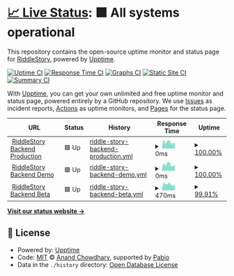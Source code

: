 # [📈 Live Status](https://RiddleStory.github.io/upptime): <!--live status--> **🟩 All systems operational**

This repository contains the open-source uptime monitor and status page for [RiddleStory](https://www.RiddleStory.com), powered by [Upptime](https://github.com/upptime/upptime).

[![Uptime CI](https://github.com/RiddleStory/upptime/workflows/Uptime%20CI/badge.svg)](https://github.com/RiddleStory/upptime/actions?query=workflow%3A%22Uptime+CI%22)
[![Response Time CI](https://github.com/RiddleStory/upptime/workflows/Response%20Time%20CI/badge.svg)](https://github.com/RiddleStory/upptime/actions?query=workflow%3A%22Response+Time+CI%22)
[![Graphs CI](https://github.com/RiddleStory/upptime/workflows/Graphs%20CI/badge.svg)](https://github.com/RiddleStory/upptime/actions?query=workflow%3A%22Graphs+CI%22)
[![Static Site CI](https://github.com/RiddleStory/upptime/workflows/Static%20Site%20CI/badge.svg)](https://github.com/RiddleStory/upptime/actions?query=workflow%3A%22Static+Site+CI%22)
[![Summary CI](https://github.com/RiddleStory/upptime/workflows/Summary%20CI/badge.svg)](https://github.com/RiddleStory/upptime/actions?query=workflow%3A%22Summary+CI%22)

With [Upptime](https://upptime.js.org), you can get your own unlimited and free uptime monitor and status page, powered entirely by a GitHub repository. We use [Issues](https://github.com/RiddleStory/upptime/issues) as incident reports, [Actions](https://github.com/RiddleStory/upptime/actions) as uptime monitors, and [Pages](https://RiddleStory.github.io/upptime) for the status page.

<!--start: status pages-->
<!-- This summary is generated by Upptime (https://github.com/upptime/upptime) -->
<!-- Do not edit this manually, your changes will be overwritten -->
<!-- prettier-ignore -->
| URL | Status | History | Response Time | Uptime |
| --- | ------ | ------- | ------------- | ------ |
| <img alt="" src="https://icons.duckduckgo.com/ip3/play.riddlestory.com.ico" height="13"> [RiddleStory Backend Production](https://play.riddlestory.com/api/version) | 🟩 Up | [riddle-story-backend-production.yml](https://github.com/RiddleStory/upptime/commits/HEAD/history/riddle-story-backend-production.yml) | <details><summary><img alt="Response time graph" src="./graphs/riddle-story-backend-production/response-time-week.png" height="20"> 0ms</summary><br><a href="https://RiddleStory.github.io/upptime/history/riddle-story-backend-production"><img alt="Response time 412" src="https://img.shields.io/endpoint?url=https%3A%2F%2Fraw.githubusercontent.com%2FRiddleStory%2Fupptime%2FHEAD%2Fapi%2Friddle-story-backend-production%2Fresponse-time.json"></a><br><a href="https://RiddleStory.github.io/upptime/history/riddle-story-backend-production"><img alt="24-hour response time 0" src="https://img.shields.io/endpoint?url=https%3A%2F%2Fraw.githubusercontent.com%2FRiddleStory%2Fupptime%2FHEAD%2Fapi%2Friddle-story-backend-production%2Fresponse-time-day.json"></a><br><a href="https://RiddleStory.github.io/upptime/history/riddle-story-backend-production"><img alt="7-day response time 0" src="https://img.shields.io/endpoint?url=https%3A%2F%2Fraw.githubusercontent.com%2FRiddleStory%2Fupptime%2FHEAD%2Fapi%2Friddle-story-backend-production%2Fresponse-time-week.json"></a><br><a href="https://RiddleStory.github.io/upptime/history/riddle-story-backend-production"><img alt="30-day response time 0" src="https://img.shields.io/endpoint?url=https%3A%2F%2Fraw.githubusercontent.com%2FRiddleStory%2Fupptime%2FHEAD%2Fapi%2Friddle-story-backend-production%2Fresponse-time-month.json"></a><br><a href="https://RiddleStory.github.io/upptime/history/riddle-story-backend-production"><img alt="1-year response time 412" src="https://img.shields.io/endpoint?url=https%3A%2F%2Fraw.githubusercontent.com%2FRiddleStory%2Fupptime%2FHEAD%2Fapi%2Friddle-story-backend-production%2Fresponse-time-year.json"></a></details> | <details><summary><a href="https://RiddleStory.github.io/upptime/history/riddle-story-backend-production">100.00%</a></summary><a href="https://RiddleStory.github.io/upptime/history/riddle-story-backend-production"><img alt="All-time uptime 99.35%" src="https://img.shields.io/endpoint?url=https%3A%2F%2Fraw.githubusercontent.com%2FRiddleStory%2Fupptime%2FHEAD%2Fapi%2Friddle-story-backend-production%2Fuptime.json"></a><br><a href="https://RiddleStory.github.io/upptime/history/riddle-story-backend-production"><img alt="24-hour uptime 100.00%" src="https://img.shields.io/endpoint?url=https%3A%2F%2Fraw.githubusercontent.com%2FRiddleStory%2Fupptime%2FHEAD%2Fapi%2Friddle-story-backend-production%2Fuptime-day.json"></a><br><a href="https://RiddleStory.github.io/upptime/history/riddle-story-backend-production"><img alt="7-day uptime 100.00%" src="https://img.shields.io/endpoint?url=https%3A%2F%2Fraw.githubusercontent.com%2FRiddleStory%2Fupptime%2FHEAD%2Fapi%2Friddle-story-backend-production%2Fuptime-week.json"></a><br><a href="https://RiddleStory.github.io/upptime/history/riddle-story-backend-production"><img alt="30-day uptime 100.00%" src="https://img.shields.io/endpoint?url=https%3A%2F%2Fraw.githubusercontent.com%2FRiddleStory%2Fupptime%2FHEAD%2Fapi%2Friddle-story-backend-production%2Fuptime-month.json"></a><br><a href="https://RiddleStory.github.io/upptime/history/riddle-story-backend-production"><img alt="1-year uptime 99.35%" src="https://img.shields.io/endpoint?url=https%3A%2F%2Fraw.githubusercontent.com%2FRiddleStory%2Fupptime%2FHEAD%2Fapi%2Friddle-story-backend-production%2Fuptime-year.json"></a></details>
| <img alt="" src="https://icons.duckduckgo.com/ip3/demo.riddlestory.com.ico" height="13"> [RiddleStory Backend Demo](https://demo.riddlestory.com/api/version) | 🟩 Up | [riddle-story-backend-demo.yml](https://github.com/RiddleStory/upptime/commits/HEAD/history/riddle-story-backend-demo.yml) | <details><summary><img alt="Response time graph" src="./graphs/riddle-story-backend-demo/response-time-week.png" height="20"> 0ms</summary><br><a href="https://RiddleStory.github.io/upptime/history/riddle-story-backend-demo"><img alt="Response time 410" src="https://img.shields.io/endpoint?url=https%3A%2F%2Fraw.githubusercontent.com%2FRiddleStory%2Fupptime%2FHEAD%2Fapi%2Friddle-story-backend-demo%2Fresponse-time.json"></a><br><a href="https://RiddleStory.github.io/upptime/history/riddle-story-backend-demo"><img alt="24-hour response time 0" src="https://img.shields.io/endpoint?url=https%3A%2F%2Fraw.githubusercontent.com%2FRiddleStory%2Fupptime%2FHEAD%2Fapi%2Friddle-story-backend-demo%2Fresponse-time-day.json"></a><br><a href="https://RiddleStory.github.io/upptime/history/riddle-story-backend-demo"><img alt="7-day response time 0" src="https://img.shields.io/endpoint?url=https%3A%2F%2Fraw.githubusercontent.com%2FRiddleStory%2Fupptime%2FHEAD%2Fapi%2Friddle-story-backend-demo%2Fresponse-time-week.json"></a><br><a href="https://RiddleStory.github.io/upptime/history/riddle-story-backend-demo"><img alt="30-day response time 0" src="https://img.shields.io/endpoint?url=https%3A%2F%2Fraw.githubusercontent.com%2FRiddleStory%2Fupptime%2FHEAD%2Fapi%2Friddle-story-backend-demo%2Fresponse-time-month.json"></a><br><a href="https://RiddleStory.github.io/upptime/history/riddle-story-backend-demo"><img alt="1-year response time 410" src="https://img.shields.io/endpoint?url=https%3A%2F%2Fraw.githubusercontent.com%2FRiddleStory%2Fupptime%2FHEAD%2Fapi%2Friddle-story-backend-demo%2Fresponse-time-year.json"></a></details> | <details><summary><a href="https://RiddleStory.github.io/upptime/history/riddle-story-backend-demo">100.00%</a></summary><a href="https://RiddleStory.github.io/upptime/history/riddle-story-backend-demo"><img alt="All-time uptime 99.99%" src="https://img.shields.io/endpoint?url=https%3A%2F%2Fraw.githubusercontent.com%2FRiddleStory%2Fupptime%2FHEAD%2Fapi%2Friddle-story-backend-demo%2Fuptime.json"></a><br><a href="https://RiddleStory.github.io/upptime/history/riddle-story-backend-demo"><img alt="24-hour uptime 100.00%" src="https://img.shields.io/endpoint?url=https%3A%2F%2Fraw.githubusercontent.com%2FRiddleStory%2Fupptime%2FHEAD%2Fapi%2Friddle-story-backend-demo%2Fuptime-day.json"></a><br><a href="https://RiddleStory.github.io/upptime/history/riddle-story-backend-demo"><img alt="7-day uptime 100.00%" src="https://img.shields.io/endpoint?url=https%3A%2F%2Fraw.githubusercontent.com%2FRiddleStory%2Fupptime%2FHEAD%2Fapi%2Friddle-story-backend-demo%2Fuptime-week.json"></a><br><a href="https://RiddleStory.github.io/upptime/history/riddle-story-backend-demo"><img alt="30-day uptime 100.00%" src="https://img.shields.io/endpoint?url=https%3A%2F%2Fraw.githubusercontent.com%2FRiddleStory%2Fupptime%2FHEAD%2Fapi%2Friddle-story-backend-demo%2Fuptime-month.json"></a><br><a href="https://RiddleStory.github.io/upptime/history/riddle-story-backend-demo"><img alt="1-year uptime 99.99%" src="https://img.shields.io/endpoint?url=https%3A%2F%2Fraw.githubusercontent.com%2FRiddleStory%2Fupptime%2FHEAD%2Fapi%2Friddle-story-backend-demo%2Fuptime-year.json"></a></details>
| <img alt="" src="https://icons.duckduckgo.com/ip3/beta.riddlestory.com.ico" height="13"> [RiddleStory Backend Beta](https://beta.riddlestory.com/api/version) | 🟩 Up | [riddle-story-backend-beta.yml](https://github.com/RiddleStory/upptime/commits/HEAD/history/riddle-story-backend-beta.yml) | <details><summary><img alt="Response time graph" src="./graphs/riddle-story-backend-beta/response-time-week.png" height="20"> 470ms</summary><br><a href="https://RiddleStory.github.io/upptime/history/riddle-story-backend-beta"><img alt="Response time 403" src="https://img.shields.io/endpoint?url=https%3A%2F%2Fraw.githubusercontent.com%2FRiddleStory%2Fupptime%2FHEAD%2Fapi%2Friddle-story-backend-beta%2Fresponse-time.json"></a><br><a href="https://RiddleStory.github.io/upptime/history/riddle-story-backend-beta"><img alt="24-hour response time 470" src="https://img.shields.io/endpoint?url=https%3A%2F%2Fraw.githubusercontent.com%2FRiddleStory%2Fupptime%2FHEAD%2Fapi%2Friddle-story-backend-beta%2Fresponse-time-day.json"></a><br><a href="https://RiddleStory.github.io/upptime/history/riddle-story-backend-beta"><img alt="7-day response time 470" src="https://img.shields.io/endpoint?url=https%3A%2F%2Fraw.githubusercontent.com%2FRiddleStory%2Fupptime%2FHEAD%2Fapi%2Friddle-story-backend-beta%2Fresponse-time-week.json"></a><br><a href="https://RiddleStory.github.io/upptime/history/riddle-story-backend-beta"><img alt="30-day response time 470" src="https://img.shields.io/endpoint?url=https%3A%2F%2Fraw.githubusercontent.com%2FRiddleStory%2Fupptime%2FHEAD%2Fapi%2Friddle-story-backend-beta%2Fresponse-time-month.json"></a><br><a href="https://RiddleStory.github.io/upptime/history/riddle-story-backend-beta"><img alt="1-year response time 403" src="https://img.shields.io/endpoint?url=https%3A%2F%2Fraw.githubusercontent.com%2FRiddleStory%2Fupptime%2FHEAD%2Fapi%2Friddle-story-backend-beta%2Fresponse-time-year.json"></a></details> | <details><summary><a href="https://RiddleStory.github.io/upptime/history/riddle-story-backend-beta">99.91%</a></summary><a href="https://RiddleStory.github.io/upptime/history/riddle-story-backend-beta"><img alt="All-time uptime 99.98%" src="https://img.shields.io/endpoint?url=https%3A%2F%2Fraw.githubusercontent.com%2FRiddleStory%2Fupptime%2FHEAD%2Fapi%2Friddle-story-backend-beta%2Fuptime.json"></a><br><a href="https://RiddleStory.github.io/upptime/history/riddle-story-backend-beta"><img alt="24-hour uptime 99.38%" src="https://img.shields.io/endpoint?url=https%3A%2F%2Fraw.githubusercontent.com%2FRiddleStory%2Fupptime%2FHEAD%2Fapi%2Friddle-story-backend-beta%2Fuptime-day.json"></a><br><a href="https://RiddleStory.github.io/upptime/history/riddle-story-backend-beta"><img alt="7-day uptime 99.91%" src="https://img.shields.io/endpoint?url=https%3A%2F%2Fraw.githubusercontent.com%2FRiddleStory%2Fupptime%2FHEAD%2Fapi%2Friddle-story-backend-beta%2Fuptime-week.json"></a><br><a href="https://RiddleStory.github.io/upptime/history/riddle-story-backend-beta"><img alt="30-day uptime 99.98%" src="https://img.shields.io/endpoint?url=https%3A%2F%2Fraw.githubusercontent.com%2FRiddleStory%2Fupptime%2FHEAD%2Fapi%2Friddle-story-backend-beta%2Fuptime-month.json"></a><br><a href="https://RiddleStory.github.io/upptime/history/riddle-story-backend-beta"><img alt="1-year uptime 99.98%" src="https://img.shields.io/endpoint?url=https%3A%2F%2Fraw.githubusercontent.com%2FRiddleStory%2Fupptime%2FHEAD%2Fapi%2Friddle-story-backend-beta%2Fuptime-year.json"></a></details>

<!--end: status pages-->

[**Visit our status website →**](https://RiddleStory.github.io/upptime)

## 📄 License

- Powered by: [Upptime](https://github.com/upptime/upptime)
- Code: [MIT](./LICENSE) © [Anand Chowdhary](https://anandchowdhary.com), supported by [Pabio](https://pabio.com)
- Data in the `./history` directory: [Open Database License](https://opendatacommons.org/licenses/odbl/1-0/)
